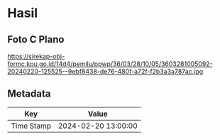 # Hasil

## Foto C Plano

https://sirekap-obj-formc.kpu.go.id/14d4/pemilu/ppwp/36/03/28/10/05/3603281005092-20240220-125525--9ebf8438-de76-480f-a72f-f2b3a3a787ac.jpg


## Metadata

| Key        | Value               |
| ---------- | ------------------- |
| Time Stamp | 2024-02-20 13:00:00 |




